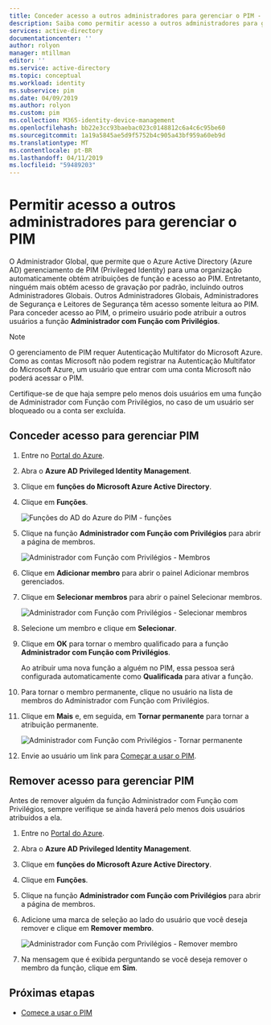 ```yaml
---
title: Conceder acesso a outros administradores para gerenciar o PIM - Azure Active Directory | Microsoft Docs
description: Saiba como permitir acesso a outros administradores para gerenciar o Azure AD PIM (Privileged Identity Management).
services: active-directory
documentationcenter: ''
author: rolyon
manager: mtillman
editor: ''
ms.service: active-directory
ms.topic: conceptual
ms.workload: identity
ms.subservice: pim
ms.date: 04/09/2019
ms.author: rolyon
ms.custom: pim
ms.collection: M365-identity-device-management
ms.openlocfilehash: bb22e3cc93baebac023c0148812c6a4c6c95be60
ms.sourcegitcommit: 1a19a5845ae5d9f5752b4c905a43bf959a60eb9d
ms.translationtype: MT
ms.contentlocale: pt-BR
ms.lasthandoff: 04/11/2019
ms.locfileid: "59489203"
---
```

# <a name="grant-access-to-other-administrators-to-manage-pim"></a>Permitir acesso a outros administradores para gerenciar o PIM

O Administrador Global, que permite que o Azure Active Directory (Azure AD) gerenciamento de PIM (Privileged Identity) para uma organização automaticamente obtém atribuições de função e acesso ao PIM. Entretanto, ninguém mais obtém acesso de gravação por padrão, incluindo outros Administradores Globais. Outros Administradores Globais, Administradores de Segurança e Leitores de Segurança têm acesso somente leitura ao PIM. Para conceder acesso ao PIM, o primeiro usuário pode atribuir a outros usuários a função **Administrador com Função com Privilégios**.

> [!NOTE]
> O gerenciamento de PIM requer Autenticação Multifator do Microsoft Azure. Como as contas Microsoft não podem registrar na Autenticação Multifator do Microsoft Azure, um usuário que entrar com uma conta Microsoft não poderá acessar o PIM.

Certifique-se de que haja sempre pelo menos dois usuários em uma função de Administrador com Função com Privilégios, no caso de um usuário ser bloqueado ou a conta ser excluída.

## <a name="grant-access-to-manage-pim"></a>Conceder acesso para gerenciar PIM

1. Entre no [Portal do Azure](https://portal.azure.com/).

1. Abra o **Azure AD Privileged Identity Management**.

1. Clique em **funções do Microsoft Azure Active Directory**.

1. Clique em **Funções**.

    ![Funções do AD do Azure do PIM - funções](./media/pim-how-to-give-access-to-pim/pim-directory-roles-roles.png)

1. Clique na função **Administrador com Função com Privilégios** para abrir a página de membros.

    ![Administrador com Função com Privilégios - Membros](./media/pim-how-to-give-access-to-pim/pim-pra-members.png)

1. Clique em **Adicionar membro**  para abrir o painel Adicionar membros gerenciados.

1. Clique em **Selecionar membros** para abrir o painel Selecionar membros.

    ![Administrador com Função com Privilégios - Selecionar membros](./media/pim-how-to-give-access-to-pim/pim-pra-select-members.png)

1. Selecione um membro e clique em **Selecionar**.

1. Clique em **OK** para tornar o membro qualificado para a função **Administrador com Função com Privilégios**.

    Ao atribuir uma nova função a alguém no PIM, essa pessoa será configurada automaticamente como **Qualificada** para ativar a função.

1. Para tornar o membro permanente, clique no usuário na lista de membros do Administrador com Função com Privilégios.

1. Clique em **Mais** e, em seguida, em **Tornar permanente** para tornar a atribuição permanente.

    ![Administrador com Função com Privilégios - Tornar permanente](./media/pim-how-to-give-access-to-pim/pim-pra-make-permanent.png)

1. Envie ao usuário um link para [Começar a usar o PIM](pim-getting-started.md).

## <a name="remove-access-to-manage-pim"></a>Remover acesso para gerenciar PIM

Antes de remover alguém da função Administrador com Função com Privilégios, sempre verifique se ainda haverá pelo menos dois usuários atribuídos a ela.

1. Entre no [Portal do Azure](https://portal.azure.com/).

1. Abra o **Azure AD Privileged Identity Management**.

1. Clique em **funções do Microsoft Azure Active Directory**.

1. Clique em **Funções**.

1. Clique na função **Administrador com Função com Privilégios** para abrir a página de membros.

1. Adicione uma marca de seleção ao lado do usuário que você deseja remover e clique em **Remover membro**.

    ![Administrador com Função com Privilégios - Remover membro](./media/pim-how-to-give-access-to-pim/pim-pra-remove-member.png)

1. Na mensagem que é exibida perguntando se você deseja remover o membro da função, clique em **Sim**.

## <a name="next-steps"></a>Próximas etapas

- [Comece a usar o PIM](pim-getting-started.md)
